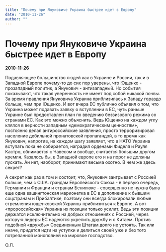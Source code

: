 ```yaml
---
title: "Почему при Януковиче Украина быстрее идет в Европу"
date: "2010-11-26"
author: ""
---
```


# Почему при Януковиче Украина быстрее идет в Европу

**2010-11-26** 

Подавляющее большинство людей как в Украине и России, так и в Западной Европе почему-то до сих пор уверены, что Ющенко - прозападный политик, а Янукович - антизападный. Но события показывают, что такая уверенность не имеет под собой никакой почвы. За время правления Януковича Украина приблизилась к Западу гораздо больше, чем при Ющенко. И вот вчера ЕС публично объявил о том, что Украина может подавать заявку о вступлении в ЕС, чуть раньше Украине был предоставлен план по введению безвизового режима со странами ЕС. Как это можно объяснить. Ведь Ющенко на каждом углу клялся в верности западным «демократическим ценностям», постоянно делал антироссийские заявления, просто терроризировал население дебильной пронатовской пропагандой, в то время как Янукович, напротив, на каждом шагу заявляет, что в НАТО Украина вступать пока не собирается, наградил орденами Фиделя и Рауля Кастро, обнимается с Чавесом и вообще, считается большим другом кремля. Казалось бы, в Западной европе его и на порог не должны пускать. Ан нет, наоборот, принимают весьма охотно. В чем же здесь секрет?

А секрет как раз в том и состоит, что, Янукович заигрывает с Россией больше, чем с США. грандам Европейского Союза - в первую очередь, Германии и Франции и странам Бенилюкс - совершенно не нужна была еще одна вашингтонская марионетка в ЕС в дополнение к бывшим соцстранам и Прибалтике, поэтому они всегда блокировали любые стремления ющенковской Украины приблизиться к Европе. А вот «пророссийская» Украина их позиции только усилит. Ведь эти позиции держатся исключительно на добрых отношениях с Россией, через которую лидеры ЕС надеются укрепить дружбу и с Китаем. Против подобной «дружбы» Соединенным Штатам долго не устоять. Так или иначе, придется идти на уступки и делиться своей уже и без того потрепанной монополией на мировое господство.

О.Л.